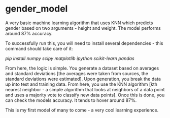 # gender_model
A very basic machine learning algorithm that uses KNN which predicts gender based on two arguments - height and weight. The model performs around 87% accuracy. 

To successfully run this, you will need to install several dependencies - this command should take care of it:

*pip install numpy scipy matplotlib ipython scikit-learn pandas*

From here, the logic is simple. You generate a dataset based on averages and standard deviations [the averages were taken from sources, the standard deviations were estimated]. Upon generation, you break the data up into test and training data. From here, you use the KNN algorithm [kth nearest neighbor - a simple algorithm that looks at neighbors of a data point and uses a majority vote to classify new data points]. Once this is done, you can check the models accuracy. It tends to hover around 87%.

This is my first model of many to come - a very cool learning experience. 
